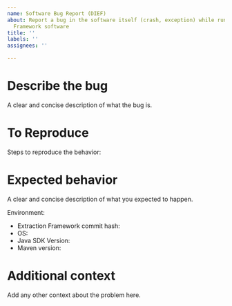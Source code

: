 ```yaml
---
name: Software Bug Report (DIEF)
about: Report a bug in the software itself (crash, exception) while running the Extraction
  Framework software
title: ''
labels: ''
assignees: ''

---
```


# Describe the bug

A clear and concise description of what the bug is.

# To Reproduce

Steps to reproduce the behavior:

# Expected behavior

A clear and concise description of what you expected to happen.

Environment:
 - Extraction Framework commit hash: 
 - OS: 
 - Java SDK Version:
 - Maven version:

# Additional context

Add any other context about the problem here.
